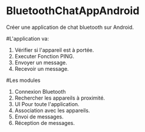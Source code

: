 # BluetoothChatAppAndroid
Créer une application de chat bluetooth sur Android.

#L'application va:
1. Vérifier si l'appareil est à portée.
2. Executer Fonction PING.
3. Envoyer un message.
4. Recevoir un message.

#Les modules
1. Connexion Bluetooth
2. Rechercher les appareils à proximité.
3. UI Pour toute l'application.
4. Association avec les appareils.
5. Envoi de messages.
6. Réception de messages.

